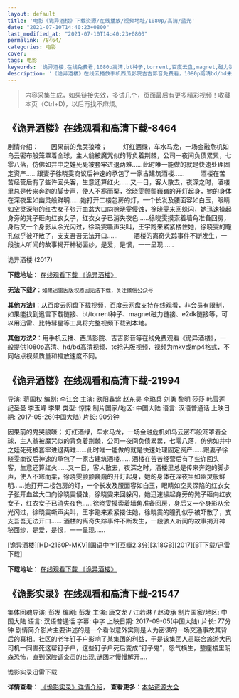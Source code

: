 ```yaml
---
layout: default
title: '电影《诡异酒楼》下载资源/在线播放/视频地址/1080p/高清/蓝光'
date: "2021-07-10T14:40:23+0800"
last_modified_at: "2021-07-10T14:40:23+0800"
permalink: /8464/
categories: 电影
cover:
tags: 电影
keywords: '诡异酒楼,在线免费看,1080p高清,bt种子,torrent,百度云盘,magnet,磁力链,迅雷下载资源'
description: '《诡异酒楼》在线云播放手机西瓜影院吉吉影音免费看，1080p高清bd/hd未删减完整版和tc抢先枪版，mkv/mp4格式，附带bt/torrent种子、magnet/磁力链、百度云盘、网盘资源迅雷下载链接'
---
```


>内容采集生成，如果链接失效，多试几个，页面最后有更多精彩视频！收藏本页（Ctrl+D)，以后再找不麻烦。


## 《诡异酒楼》在线观看和高清下载-8464

剧情介绍：　　因果前的鬼哭狼嚎；  　　灯红酒绿，车水马龙，一场金融危机如乌云密布般笼罩着全球，主人翁被魔咒似的背负着荆棘，公司一夜间负债累累，七零八落，仿佛如井中之娃死死被套牢进退两难……此时唯一能做的就是快速处理固定资产……跟妻子徐晓雯商议后神速的承包了一家古建筑酒楼……  　　酒楼在苦苦经营后有了些许回头客，生意还算红火……又一日，客人散去，夜深之时，酒楼里总是传来奔跑的脚步声，使人不寒而栗，徐晓雯颤颤巍巍的开灯起身，她的身体在深夜里如幽灵般鲜明……她打开二楼包房的灯，一个长发及腰面容如白玉，眼睛如空灵深陷的红衣女子张开血盆大口向徐晓雯侵蚀，徐晓雯来回躲闪，她迅速操起身旁的凳子砸向红衣女子，红衣女子已消失夜色……徐晓雯摸索着墙角准备回房，身后又一个身影从余光闪过，徐晓雯嘶声尖叫，王宇跑来紧紧搂住她，徐晓雯的瞳孔似乎被吓散了，支支吾吾无法开口……  　　酒楼的离奇失踪事件不断发生，一段骇人听闻的故事揭开神秘面纱，是爱，是恨，一一呈现……


诡异酒楼 (2017)

**下载地址**： [在线观看下载 《诡异酒楼》](https://www.btbtdy.me/btdy/dy10946.html) 


**无法下载?**：`如果迅雷因版权原因无法下载，关注微信公众号 `

**其他方法1**：从百度云网盘下载视频，百度云网盘支持在线观看，非会员有限制，如果能找到迅雷下载链接、bt/torrent种子、magnet磁力链接、e2dk链接等，可以用迅雷、比特彗星等工具将完整视频下载到本地。

**其他方法2**：用手机云播、西瓜影院、吉吉影音等在线免费观看《诡异酒楼》，一般提供1080p高清、hd/bd高清视频、tc抢先版视频，视频为mkv或mp4格式，不同站点视频质量和播放速度不同。


## 《诡异酒楼》在线观看和高清下载-21994

导演: 蒋国权 编剧: 李江会 主演: 欧阳鑫紫 赵东昊 李璐兵 刘勇 黎明 莎莎 韩雪莲 纪圣圣 李玉峰 李果 类型: 惊悚 制片国家/地区: 中国大陆 语言: 汉语普通话 上映日期: 2017-05-26(中国大陆) 片长: 90分钟

因果前的鬼哭狼嚎； 灯红酒绿，车水马龙，一场金融危机如乌云密布般笼罩着全球，主人翁被魔咒似的背负着荆棘，公司一夜间负债累累，七零八落，仿佛如井中之娃死死被套牢进退两难……此时唯一能做的就是快速处理固定资产……跟妻子徐晓雯商议后神速的承包了一家古建筑酒楼…… 酒楼在苦苦经营后有了些许回头客，生意还算红火……又一日，客人散去，夜深之时，酒楼里总是传来奔跑的脚步声，使人不寒而栗，徐晓雯颤颤巍巍的开灯起身，她的身体在深夜里如幽灵般鲜明……她打开二楼包房的灯，一个长发及腰面容如白玉，眼睛如空灵深陷的红衣女子张开血盆大口向徐晓雯侵蚀，徐晓雯来回躲闪，她迅速操起身旁的凳子砸向红衣女子，红衣女子已消失夜色……徐晓雯摸索着墙角准备回房，身后又一个身影从余光闪过，徐晓雯嘶声尖叫，王宇跑来紧紧搂住她，徐晓雯的瞳孔似乎被吓散了，支支吾吾无法开口…… 酒楼的离奇失踪事件不断发生，一段骇人听闻的故事揭开神秘面纱，是爱，是恨，一一呈现……


[诡异酒楼][HD-2160P-MKV][国语中字][豆瓣2.3分][3.18GB][2017][BT下载/迅雷下载]

**下载地址**： [在线观看下载 《诡异酒楼》](https://www.btdx8.com/torrent/gyjl_2017.html) 


## 《诡影实录》在线观看和高清下载-21547

集体回魂导演: 彭发 编剧: 彭发 主演: 唐文龙 / 江若琳 / 赵浚承 制片国家/地区: 中国大陆 语言: 汉语普通话 字幕: 中字 上映日期: 2017-09-05(中国大陆) 片长: 77分钟 剧情简介影片主要讲述的是一个看似意外实则是人为密谋的一场交通事故其背后的真相。社区的老年钉子户影响了某集团的利益，于是该集团人员联合旅游大巴司机一同害死这帮钉子户，这些钉子户死后变成“钉子鬼”，怨气横生，整座楼里阴森恐怖，直到保险调查员的出现,谜团才慢慢解开….


诡影实录迅雷下载

**详情查看**： [《诡影实录》详情介绍](/movie/21547/)， **查看更多**：[本站资源大全](/movie/t/all/)

